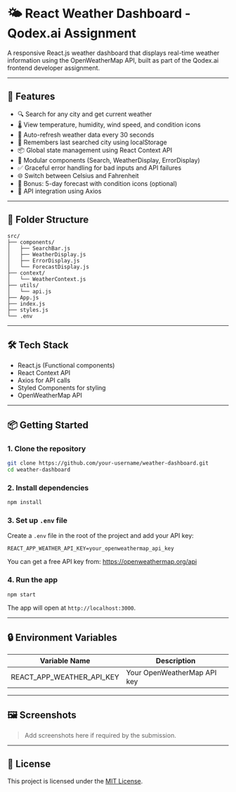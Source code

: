 # 🌤️ React Weather Dashboard - Qodex.ai Assignment

A responsive React.js weather dashboard that displays real-time weather information using the OpenWeatherMap API, built as part of the Qodex.ai frontend developer assignment.

---

## 🚀 Features

- 🔍 Search for any city and get current weather
- 🌡️ View temperature, humidity, wind speed, and condition icons
- 🔁 Auto-refresh weather data every 30 seconds
- 💾 Remembers last searched city using localStorage
- 📦 Global state management using React Context API
- 🧩 Modular components (Search, WeatherDisplay, ErrorDisplay)
- ✅ Graceful error handling for bad inputs and API failures
- 🌐 Switch between Celsius and Fahrenheit
- 📆 Bonus: 5-day forecast with condition icons (optional)
- 📡 API integration using Axios

---

## 📁 Folder Structure

```
src/
├── components/
│   ├── SearchBar.js
│   ├── WeatherDisplay.js
│   ├── ErrorDisplay.js
│   └── ForecastDisplay.js
├── context/
│   └── WeatherContext.js
├── utils/
│   └── api.js
├── App.js
├── index.js
├── styles.js
└── .env
```

---

## 🛠️ Tech Stack

- React.js (Functional components)
- React Context API
- Axios for API calls
- Styled Components for styling
- OpenWeatherMap API

---

## 📦 Getting Started

### 1. Clone the repository

```bash
git clone https://github.com/your-username/weather-dashboard.git
cd weather-dashboard
```

### 2. Install dependencies

```bash
npm install
```

### 3. Set up `.env` file

Create a `.env` file in the root of the project and add your API key:

```
REACT_APP_WEATHER_API_KEY=your_openweathermap_api_key
```

You can get a free API key from: https://openweathermap.org/api

### 4. Run the app

```bash
npm start
```

The app will open at `http://localhost:3000`.

---

## 🔒 Environment Variables

| Variable Name                | Description                   |
|-----------------------------|-------------------------------|
| REACT_APP_WEATHER_API_KEY   | Your OpenWeatherMap API key   |

---

## 🖼️ Screenshots

> Add screenshots here if required by the submission.

---

## 📄 License

This project is licensed under the [MIT License](LICENSE).
